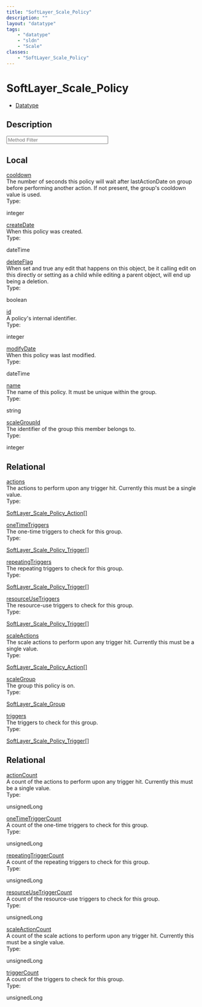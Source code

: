 ```yaml
---
title: "SoftLayer_Scale_Policy"
description: ""
layout: "datatype"
tags:
    - "datatype"
    - "sldn"
    - "Scale"
classes:
    - "SoftLayer_Scale_Policy"
---
```


# SoftLayer_Scale_Policy
<div id='service-datatype'>
    <ul id='sldn-reference-tabs'>
        <li id='datatype'> <a href='/reference/datatypes/SoftLayer_Scale_Policy' >Datatype</a></li>
    </ul>
</div>

## Description 






<!-- Service Filer BEGIN -->
<div class="view-filters">
        <div class="clearfix">
            <div class="search-input-box">
                <input placeholder="Method Filter" onkeyup="titleSearch(inputId='prop-input', divId='properties', elementClass='prop-row')" 
                    type="text" id="prop-input" value="" size="30" maxlength="128" class="form-text">
            </div>
        </div>
</div>
<!-- Service Filer END -->

<div id="properties" class="content">
    <div id="localProperties" class="prop-content" >
        <h2>Local</h2>
                <div class='prop-row views-row'>
            <span class='views-field-title'><a href="#cooldown" name=cooldown>cooldown</a></span>
            <div class='views-field-body'>The number of seconds this policy will wait after lastActionDate on group before performing another action. If not present, the group's cooldown value is used.  </div>
            <span class="type-label">Type:</span> <div class='type-content'><p>integer</p></div>
        </div>
                <div class='prop-row views-row'>
            <span class='views-field-title'><a href="#createDate" name=createDate>createDate</a></span>
            <div class='views-field-body'>When this policy was created. </div>
            <span class="type-label">Type:</span> <div class='type-content'><p>dateTime</p></div>
        </div>
                <div class='prop-row views-row'>
            <span class='views-field-title'><a href="#deleteFlag" name=deleteFlag>deleteFlag</a></span>
            <div class='views-field-body'>When set and true any edit that happens on this object, be it calling edit on this directly or setting as a child while editing a parent object, will end up being a deletion.  </div>
            <span class="type-label">Type:</span> <div class='type-content'><p>boolean</p></div>
        </div>
                <div class='prop-row views-row'>
            <span class='views-field-title'><a href="#id" name=id>id</a></span>
            <div class='views-field-body'>A policy's internal identifier. </div>
            <span class="type-label">Type:</span> <div class='type-content'><p>integer</p></div>
        </div>
                <div class='prop-row views-row'>
            <span class='views-field-title'><a href="#modifyDate" name=modifyDate>modifyDate</a></span>
            <div class='views-field-body'>When this policy was last modified. </div>
            <span class="type-label">Type:</span> <div class='type-content'><p>dateTime</p></div>
        </div>
                <div class='prop-row views-row'>
            <span class='views-field-title'><a href="#name" name=name>name</a></span>
            <div class='views-field-body'>The name of this policy. It must be unique within the group. </div>
            <span class="type-label">Type:</span> <div class='type-content'><p>string</p></div>
        </div>
                <div class='prop-row views-row'>
            <span class='views-field-title'><a href="#scaleGroupId" name=scaleGroupId>scaleGroupId</a></span>
            <div class='views-field-body'>The identifier of the group this member belongs to. </div>
            <span class="type-label">Type:</span> <div class='type-content'><p>integer</p></div>
        </div>
            </div>
        <div id="relationalProperties"  class="prop-content" >
        <h2>Relational</h2>
                <div class='prop-row views-row'>
            <span class='views-field-title'><a href="#actions" name=actions>actions</a></span>
            <div class='views-field-body'>The actions to perform upon any trigger hit. Currently this must be a single value. </div>
            <span class="type-label">Type:</span> <div class='type-content'><p><a href='/reference/datatypes/SoftLayer_Scale_Policy_Action'>SoftLayer_Scale_Policy_Action[] </a></p></div>
        </div>
                <div class='prop-row views-row'>
            <span class='views-field-title'><a href="#oneTimeTriggers" name=oneTimeTriggers>oneTimeTriggers</a></span>
            <div class='views-field-body'>The one-time triggers to check for this group. </div>
            <span class="type-label">Type:</span> <div class='type-content'><p><a href='/reference/datatypes/SoftLayer_Scale_Policy_Trigger'>SoftLayer_Scale_Policy_Trigger[] </a></p></div>
        </div>
                <div class='prop-row views-row'>
            <span class='views-field-title'><a href="#repeatingTriggers" name=repeatingTriggers>repeatingTriggers</a></span>
            <div class='views-field-body'>The repeating triggers to check for this group. </div>
            <span class="type-label">Type:</span> <div class='type-content'><p><a href='/reference/datatypes/SoftLayer_Scale_Policy_Trigger'>SoftLayer_Scale_Policy_Trigger[] </a></p></div>
        </div>
                <div class='prop-row views-row'>
            <span class='views-field-title'><a href="#resourceUseTriggers" name=resourceUseTriggers>resourceUseTriggers</a></span>
            <div class='views-field-body'>The resource-use triggers to check for this group. </div>
            <span class="type-label">Type:</span> <div class='type-content'><p><a href='/reference/datatypes/SoftLayer_Scale_Policy_Trigger'>SoftLayer_Scale_Policy_Trigger[] </a></p></div>
        </div>
                <div class='prop-row views-row'>
            <span class='views-field-title'><a href="#scaleActions" name=scaleActions>scaleActions</a></span>
            <div class='views-field-body'>The scale actions to perform upon any trigger hit. Currently this must be a single value. </div>
            <span class="type-label">Type:</span> <div class='type-content'><p><a href='/reference/datatypes/SoftLayer_Scale_Policy_Action'>SoftLayer_Scale_Policy_Action[] </a></p></div>
        </div>
                <div class='prop-row views-row'>
            <span class='views-field-title'><a href="#scaleGroup" name=scaleGroup>scaleGroup</a></span>
            <div class='views-field-body'>The group this policy is on. </div>
            <span class="type-label">Type:</span> <div class='type-content'><p><a href='/reference/datatypes/SoftLayer_Scale_Group'>SoftLayer_Scale_Group </a></p></div>
        </div>
                <div class='prop-row views-row'>
            <span class='views-field-title'><a href="#triggers" name=triggers>triggers</a></span>
            <div class='views-field-body'>The triggers to check for this group. </div>
            <span class="type-label">Type:</span> <div class='type-content'><p><a href='/reference/datatypes/SoftLayer_Scale_Policy_Trigger'>SoftLayer_Scale_Policy_Trigger[] </a></p></div>
        </div>
                <h2>Relational</h2>
                <div class='prop-row views-row'>
            <span class='views-field-title'><a href="#actionCount" name=actionCount>actionCount</a></span>
            <div class='views-field-body'>A count of the actions to perform upon any trigger hit. Currently this must be a single value. </div>
            <span class="type-label">Type:</span> <div class='type-content'><p>unsignedLong</p></div>
        </div>
                <div class='prop-row views-row'>
            <span class='views-field-title'><a href="#oneTimeTriggerCount" name=oneTimeTriggerCount>oneTimeTriggerCount</a></span>
            <div class='views-field-body'>A count of the one-time triggers to check for this group. </div>
            <span class="type-label">Type:</span> <div class='type-content'><p>unsignedLong</p></div>
        </div>
                <div class='prop-row views-row'>
            <span class='views-field-title'><a href="#repeatingTriggerCount" name=repeatingTriggerCount>repeatingTriggerCount</a></span>
            <div class='views-field-body'>A count of the repeating triggers to check for this group. </div>
            <span class="type-label">Type:</span> <div class='type-content'><p>unsignedLong</p></div>
        </div>
                <div class='prop-row views-row'>
            <span class='views-field-title'><a href="#resourceUseTriggerCount" name=resourceUseTriggerCount>resourceUseTriggerCount</a></span>
            <div class='views-field-body'>A count of the resource-use triggers to check for this group. </div>
            <span class="type-label">Type:</span> <div class='type-content'><p>unsignedLong</p></div>
        </div>
                <div class='prop-row views-row'>
            <span class='views-field-title'><a href="#scaleActionCount" name=scaleActionCount>scaleActionCount</a></span>
            <div class='views-field-body'>A count of the scale actions to perform upon any trigger hit. Currently this must be a single value. </div>
            <span class="type-label">Type:</span> <div class='type-content'><p>unsignedLong</p></div>
        </div>
                <div class='prop-row views-row'>
            <span class='views-field-title'><a href="#triggerCount" name=triggerCount>triggerCount</a></span>
            <div class='views-field-body'>A count of the triggers to check for this group. </div>
            <span class="type-label">Type:</span> <div class='type-content'><p>unsignedLong</p></div>
        </div>
            </div>
</div>


